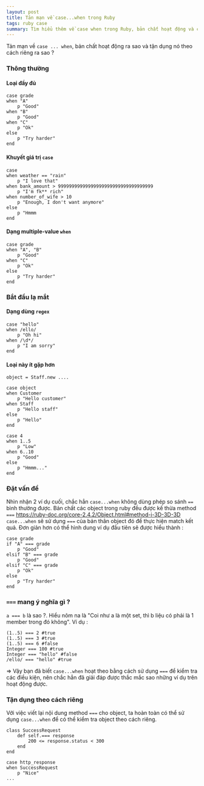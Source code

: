 ```yaml
---
layout: post
title: Tản mạn về case...when trong Ruby
tags: ruby case
summary: Tìm hiểu thêm về case when trong Ruby, bản chất hoạt động và cách tận dụng nó theo cách riêng
---
```


Tản mạn về `case ... when`,  bản chất hoạt động ra sao và tận dụng nó theo cách riêng ra sao ?

### Thông thường
#### Loại đầy đủ
```
case grade
when "A"
	p "Good"
when "B"
	p "Good"
when "C"
	p "Ok"
else
	p "Try harder"
end
```
#### Khuyết giá trị `case`
```
case
when weather == "rain"
	p "I love that"
when bank_amount > 99999999999999999999999999999999999
	p "I'm fk** rich"
when number_of_wife > 10
	p "Enough, I don't want anymore"
else
	p "Hmmm
end
```

#### Dạng multiple-value `when`
```
case grade
when "A", "B"
	p "Good"
when "C"
	p "Ok"
else
	p "Try harder"
end
```
### Bắt đầu lạ mắt
#### Dạng dùng `regex`
```
case "hello"
when /ello/
	p "Oh hi"
when /\d*/
	p "I am sorry"
end
```

####  Loại này ít gặp hơn
```
object = Staff.new ....

case object
when Customer
	p "Hello customer"
when Staff
	p "Hello staff"
else
	p "Hello"
end
```

```
case 4
when 1..5
	p "Low"
when 6..10
	p "Good"
else
	p "Hmmm..."
end
```

### Đặt vấn đề
Nhìn nhận 2 ví dụ cuối, chắc hẳn `case...when` không dùng phép so sánh `==` bình thường được.
Bản chất các object trong ruby đều được kế thừa method `===` https://ruby-doc.org/core-2.4.2/Object.html#method-i-3D-3D-3D
`case...when` sẽ sử dụng `===` của bản thân object đó để thực hiện match kết quả. Đơn giản hơn có thể hình dung ví dụ đầu tiên sẽ được hiểu thành :
```
case grade
if "A" === grade
	p "Good"
elsif "B" === grade
	p "Good"
elsif "C" === grade
	p "Ok"
else
	p "Try harder"
end
```
### `===` mang ý nghĩa gì ?
`a === b` là sao ?. Hiểu nôm na là "Coi như a là một set, thì b liệu có phải là 1 member trong đó không". Ví dụ :
```
(1..5) === 2 #true
(1..5) === 3 #true
(1..5) === 6 #false
Integer === 100 #true
Integer === "hello" #false
/ello/ === "hello" #true
```

=> Vậy bạn đã biết `case...when` hoạt  theo bằng cách sử dụng `===` để kiểm tra các điều kiện, nên chắc hẳn đã giải đáp được thắc mắc sao những ví dụ trên hoạt động được.

### Tận dụng theo cách riêng
Với việc viết lại nội dung  method `===` cho object, ta hoàn toàn có thể sử dụng `case...when` để có thể kiểm tra object theo cách riêng.
```
class SuccessRequest
	def self.=== response
		200 <= response.status < 300
	end
end

case http_response
when SuccessRequest
	p "Nice"
...
```
